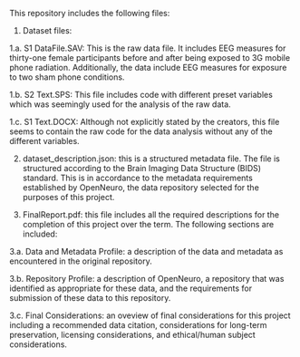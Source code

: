 This repository includes the following files:

1. Dataset files:

1.a. S1 DataFile.SAV: This is the raw data file. It includes EEG measures for thirty-one female participants before and after being exposed to 3G mobile phone radiation. Additionally, the data include EEG measures for exposure to two sham phone conditions.

1.b. S2 Text.SPS: This file includes code with different preset variables which was seemingly used for the analysis of the raw data.

1.c. S1 Text.DOCX: Although not explicitly stated by the creators, this file seems to contain the raw code for the data analysis without any of the different variables.

2. dataset_description.json: this is a structured metadata file. The file is structured according to the Brain Imaging Data Structure (BIDS) standard. This is in accordance to the metadata requirements established by OpenNeuro, the data repository selected for the purposes of this project.

3. FinalReport.pdf: this file includes all the required descriptions for the completion of this project over the term. The following sections are included:

3.a. Data and Metadata Profile: a description of the data and metadata as encountered in the original repository.

3.b. Repository Profile: a description of OpenNeuro, a repository that was identified as appropriate for these data, and the requirements for submission of these data to this repository.

3.c. Final Considerations: an oveview of final considerations for this project including a recommended data citation, considerations for long-term preservation, licensing considerations, and ethical/human subject considerations.
